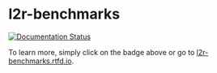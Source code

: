 # l2r-benchmarks

[![Documentation Status](https://readthedocs.org/projects/l2r-benchmarks/badge/?version=latest)](https://l2r-benchmarks.readthedocs.io/en/latest/?badge=latest)
      
To learn more, simply click on the badge above or go to [l2r-benchmarks.rtfd.io](https://l2r-benchmarks.rtfd.io).
